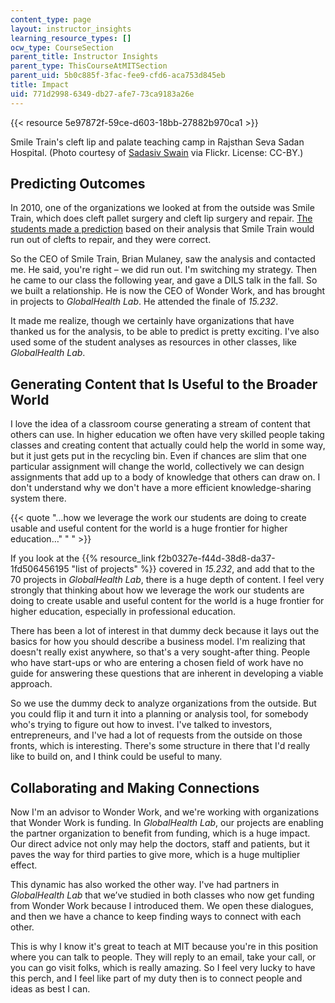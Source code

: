 ```yaml
---
content_type: page
layout: instructor_insights
learning_resource_types: []
ocw_type: CourseSection
parent_title: Instructor Insights
parent_type: ThisCourseAtMITSection
parent_uid: 5b0c885f-3fac-fee9-cfd6-aca753d845eb
title: Impact
uid: 771d2998-6349-db27-afe7-73ca9183a26e
---
```

{{< resource 5e97872f-59ce-d603-18bb-27882b970ca1 >}}

Smile Train's cleft lip and palate teaching camp in Rajsthan Seva Sadan Hospital. (Photo courtesy of [Sadasiv Swain](https://www.flickr.com/photos/sswain_1999/9516878236) via Flickr. License: CC-BY.)

## Predicting Outcomes

In 2010, one of the organizations we looked at from the outside was Smile Train, which does cleft pallet surgery and cleft lip surgery and repair. [The students made a prediction](http://globalhealth.mit.edu/smiletrain/) based on their analysis that Smile Train would run out of clefts to repair, and they were correct.

So the CEO of Smile Train, Brian Mulaney, saw the analysis and contacted me. He said, you're right – we did run out. I'm switching my strategy. Then he came to our class the following year, and gave a DILS talk in the fall. So we built a relationship. He is now the CEO of Wonder Work, and has brought in projects to _GlobalHealth Lab_. He attended the finale of _15.232_.

It made me realize, though we certainly have organizations that have thanked us for the analysis, to be able to predict is pretty exciting. I've also used some of the student analyses as resources in other classes, like _GlobalHealth Lab_.

## Generating Content that Is Useful to the Broader World

I love the idea of a classroom course generating a stream of content that others can use. In higher education we often have very skilled people taking classes and creating content that actually could help the world in some way, but it just gets put in the recycling bin. Even if chances are slim that one particular assignment will change the world, collectively we can design assignments that add up to a body of knowledge that others can draw on. I don't understand why we don't have a more efficient knowledge-sharing system there.

{{< quote "…how we leverage the work our students are doing to create usable and useful content for the world is a huge frontier for higher education…" "&nbsp;" >}}

If you look at the {{% resource_link f2b0327e-f44d-38d8-da37-1fd506456195 "list of projects" %}} covered in _15.232_, and add that to the 70 projects in _GlobalHealth Lab_, there is a huge depth of content. I feel very strongly that thinking about how we leverage the work our students are doing to create usable and useful content for the world is a huge frontier for higher education, especially in professional education.

There has been a lot of interest in that dummy deck because it lays out the basics for how you should describe a business model. I'm realizing that doesn't really exist anywhere, so that's a very sought-after thing. People who have start-ups or who are entering a chosen field of work have no guide for answering these questions that are inherent in developing a viable approach.

So we use the dummy deck to analyze organizations from the outside. But you could flip it and turn it into a planning or analysis tool, for somebody who's trying to figure out how to invest. I've talked to investors, entrepreneurs, and I've had a lot of requests from the outside on those fronts, which is interesting. There's some structure in there that I'd really like to build on, and I think could be useful to many.

## Collaborating and Making Connections

Now I'm an advisor to Wonder Work, and we're working with organizations that Wonder Work is funding. In _GlobalHealth Lab_, our projects are enabling the partner organization to benefit from funding, which is a huge impact. Our direct advice not only may help the doctors, staff and patients, but it paves the way for third parties to give more, which is a huge multiplier effect.

This dynamic has also worked the other way. I've had partners in _GlobalHealth Lab_ that we’ve studied in both classes who now get funding from Wonder Work because I introduced them. We open these dialogues, and then we have a chance to keep finding ways to connect with each other.

This is why I know it's great to teach at MIT because you're in this position where you can talk to people. They will reply to an email, take your call, or you can go visit folks, which is really amazing. So I feel very lucky to have this perch, and I feel like part of my duty then is to connect people and ideas as best I can.